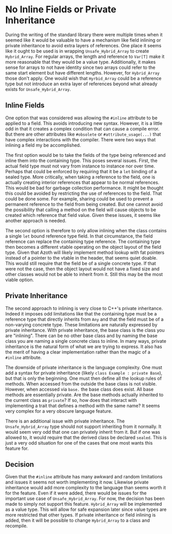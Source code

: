 # No Inline Fields or Private Inheritance

During the writing of the standard library there were multiple times when it seemed like it would be
valuable to have a mechanism like field inlining or private inheritance to avoid extra layers of
references. One place it seems like it ought to be used is in wrapping `Unsafe_Hybrid_Array` to
create `Hybrid_Array`. For regular arrays, the length and reference to `Var[T]` make it more
reasonable that they would be a value type. Additionally, it makes sense for arrays to not have
identity since two arrays could refer to the same start element but have different lengths. However,
for `Hybrid_Array` those don't apply. One would wish that `Hyrbid_Array` could be a reference type
but not introduce an extra layer of references beyond what already exists for `Unsafe_Hybrid_Array`.

## Inline Fields

One option that was considered was allowing the `#inline` attribute to be applied to a field. This
avoids introducing new syntax. However, it is a little odd in that it creates a complex condition
that can cause a compile error. But there are other attributes like `#obsolete` or
`#attribute_usage(...)` that have complex interactions with the compiler. There were two ways that
inlining a field my be accomplished.

The first option would be to take the fields of the type being referenced and inline them into the
containing type. This poses several issues. First, the actual field type must not vary from instance
to instance nor over time. Perhaps that could be enforced by requiring that it be a `let` binding of
a sealed type. More critically, when taking a reference to the field, one is actually creating
interior references that appear to be normal references. This would be bad for garbage collection
performance. It might be thought this could be avoided by restricting the use of references to the
field. That could be done some. For example, sharing could be used to prevent a permanent reference
to the field from being created. But one cannot avoid the possibility that calling a method on the
field will cause objects to be created which reference that field value. Given these issues, it
seems like another approach is needed.

The second option is therefore to only allow inlining when the class contains a single `let` bound
reference type field. In that circumstance, the field reference can replace the containing type
reference. The containing type then becomes a different vtable operating  on the object layout of
the field type. Given that Azoth will likely implement method lookup with fat pointers instead of a
pointer to the vtable in the header, that seems quiet doable. This would still require that the
field be of a single concrete type. If that were not the case, then the object layout would not have
a fixed size and other classes would not be able to inherit from it. Still this may be the most
viable option.

## Private Inheritance

The second approach to inlining is very close to C++'s private inheritance. Indeed it imposes odd
limitations like that the containing type must be a reference type that directly inherits from `Any`
and that the field must be of a non-varying concrete type. These limitations are naturally expressed
by private inheritance. With private inheritance, the base class is the class you are "inlining".
There can be no other base class and by naming the base class you are naming a single concrete class
to inline. In many ways, private inheritance is the natural form of what we are trying to express.
It also has the merit of having a clear implementation rather than the magic of a `#inline`
attribute.

The downside of private inheritance is the language complexity. One must add a syntax for private
inheritance (likely `class Example : private Base`), but that is only the beginning. One must then
define all the lookup rules of methods. When accessed from the outside the base class is not
visible. However, when accessed via `base.` the base class does exist. All base methods are
essentially private. Are the base methods actually inherited to the current class as `private`? If
so, how does that interact with implementing a trait that defines a method with the same name? It
seems very complex for a very obscure language feature.

There is an additional issue with private inheritance. The `Unsafe_Hybrid_Array` type should not
support inheriting from it normally. It would seem very odd that one can privately inherit from it.
But if one was allowed to, it would require that the derived class be declared `sealed`. This is
just a very odd situation for one of the cases that one most wants this feature for.

## Decision

Given that the `#inline` attribute has many awkward and random limitations and issues it seems not
worth implementing it now. Likewise private inheritance would add more complexity to the language
than seems worth it for the feature. Even if it were added, there would be issues for the important
use case of `Unsafe_Hybrid_Array`. For now, the decision has been made to simply not support this
feature. `Hybrid_Array` will be implemented as a value type. This will allow for safe expansion
later since value types are more restricted that other types. If private inheritance or field
inlining is added, then it will be possible to change `Hybrid_Array` to a class and recompile.
